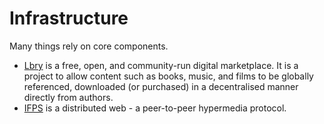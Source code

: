 # Infrastructure

Many things rely on core components.

* [Lbry](https://lbry.io/) is a free, open, and community-run digital marketplace. It is a project to allow content such as books, music, and films to be globally referenced, downloaded \(or purchased\) in a decentralised manner directly from authors.
* [IFPS](https://ipfs.io/) is a distributed web - a peer-to-peer hypermedia protocol.



